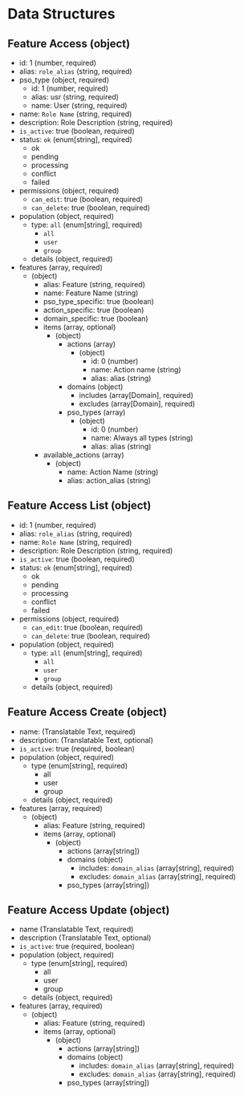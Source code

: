 # Data Structures

## Feature Access (object)

+ id: 1 (number, required)
+ alias: `role_alias` (string, required)
+ pso_type (object, required)
  + id: 1 (number, required)
  + alias: usr (string, required)
  + name: User (string, required)
+ name: `Role Name` (string, required)
+ description: Role Description (string, required)
+ `is_active`: true (boolean, required)
+ status: `ok` (enum[string], required)
    - ok
    - pending
    - processing
    - conflict
    - failed
+ permissions (object, required)
    + `can_edit`: true (boolean, required)
    + `can_delete`: true (boolean, required)
+ population (object, required)
    + type: `all` (enum[string], required)
        - `all`
        - `user`
        - `group`
    + details (object, required)
+ features (array, required)
    + (object)
        + alias: Feature (string, required)
        + name: Feature Name (string)
        + pso_type_specific: true (boolean)
        + action_specific: true (boolean)
        + domain_specific: true (boolean)
        + items (array, optional)
            + (object)
                + actions (array)
                    + (object)
                        + id: 0 (number)
                        + name: Action name (string)
                        + alias: alias (string)
                + domains (object)
                    + includes (array[Domain], required)
                    + excludes (array[Domain], required)
                + pso_types (array)
                    + (object)
                        + id: 0 (number)
                        + name: Always all types (string)
                        + alias: alias (string)
        + available_actions (array)
            + (object)
                + name: Action Name (string)
                + alias: action_alias (string)

## Feature Access List (object)

+ id: 1 (number, required)
+ alias: `role_alias` (string, required)
+ name: `Role Name` (string, required)
+ description: Role Description (string, required)
+ `is_active`: true (boolean, required)
+ status: `ok` (enum[string], required)
    - ok
    - pending
    - processing
    - conflict
    - failed
+ permissions (object, required)
    + `can_edit`: true (boolean, required)
    + `can_delete`: true (boolean, required)
+ population (object, required)
    + type: `all` (enum[string], required)
        - `all`
        - `user`
        - `group`
    + details (object, required)

## Feature Access Create (object)

+ name: (Translatable Text, required)
+ description: (Translatable Text, optional)
+ `is_active`: true (required, boolean)
+ population (object, required)
    + type (enum[string], required)
        - all
        - user
        - group
    + details (object, required)
+ features (array, required)
    + (object)
        + alias: Feature (string, required)
        + items (array, optional)
            + (object)
                + actions (array[string])
                + domains (object)
                    + includes: `domain_alias` (array[string], required)
                    + excludes: `domain_alias` (array[string], required)
                + pso_types (array[string])

## Feature Access Update (object)

+ name (Translatable Text, required)
+ description (Translatable Text, optional)
+ `is_active`: true (required, boolean)
+ population (object, required)
    + type (enum[string], required)
        - all
        - user
        - group
    + details (object, required)
+ features (array, required)
    + (object)
        + alias: Feature (string, required)
        + items (array, optional)
            + (object)
                + actions (array[string])
                + domains (object)
                    + includes: `domain_alias` (array[string], required)
                    + excludes: `domain_alias` (array[string], required)
                + pso_types (array[string])